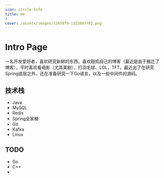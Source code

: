 ```yaml
---
icon: circle-info
title: me
# 
cover: /assets/images/1265079-1322607782.png
---
```


# Intro Page

一名开发爱好者，喜欢研究新鲜的东西，喜欢鼓捣自己的博客（最近是由于搬迁了博客），平时喜欢看电影（尤其美剧），打羽毛球、LOL，TFT，最近出了在研究Spring底层之外，还在准备研究一下Go语言，以及一些中间件的源码。

## 技术栈

- Java 
- MySQL
- Redis
- Spring全家桶
- Git
- Kafka
- Linux

## TODO

- Go
- C++
- 